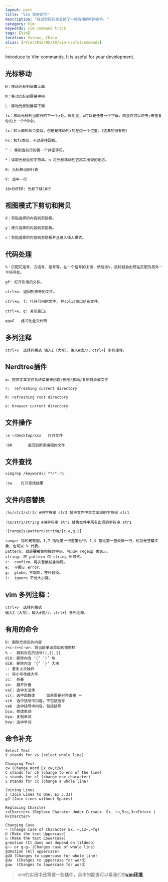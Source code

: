 ```yaml
---
layout: post
title: "Vim 实用命令"
description: "经过实际开发总结了一些有用的VIM命令。"
category: Vim
keywords: vim command trick
tags: [Vim]
location: Suzhou, China
alias: [/Vim/2012/05/18/vim-usefulcommands]
---
```


Introduce to Vim commands. It is useful for your development.

## 光标移动

	H：移动光标到屏幕上面

	M：移动光标到屏幕中间

	L：移动光标到屏幕下面

	fx：移动光标到当前行的下一个x处。很明显，x可以是任意一个字母，而且你可以使用;来重复你的上一个f命令。

	tx：和上面的命令类似，但是是移动到x的左边一个位置。（这真的很有用）

	Fx：和fx类似，不过是往回找。

	^ : 移到当前行的第一个非空字符。

	*：读取光标处的字符串，n 将光标移动到它再次出现的地方。

	0: 光标移动到行首

	V: 选中一行

    10+ENTER: 光标下移10行

## 视图模式下剪切和拷贝

	d：剪贴选择的内容到剪贴板。

	y：拷贝选择的内容到剪贴板。

	c：剪贴选择的内容到剪贴板并且进入插入模式。


## 代码处理

	%：匹配花括号，方括号，括号等。在一个括号的上面，然后按%，鼠标就会出现在匹配的另外一半括号处。

	gf: 打开引用的文件。

	ctrl+o: 返回到原来的文件。

	ctrl+w, f: 打开引用的文件, 并split窗口给新文件。

	ctrl+w, q: 关闭窗口。

	gg=G   格式化全文代码

## 多列注释

	ctrl+v  选择列模式 输入I（大写），输入#或//，ctrl+[ 多列注释。

## Nerdtree插件

	m: 提供文本文件系统菜单来创建/删除/移动/复制目录或文件

	r:  refreshing current directory

	R: refreshing root directory

	e: browser current directory

## 文件操作

	:e ~/Desktop/xxx   打开文件

	:b#       返回到原来编辑的文件

## 文件查找

	vimgrep /keywords/ **/*.rb

	:cw    打开查找结果

## 文件内容替换

	:%s/str1/str2/ #用字符串 str2 替换文件中首次出现的字符串 str1

	:%s/str1/str2/g #用字符串 str2 替换文件中所有出现的字符串 str1

	:[range]s/pattern/string/[c,e,g,i]

	range: 指的是範圍，1,7 指從第一行至第七行，1,$ 指從第一至最後一行，也就是整篇文章，也可以 % 代表。
	pattern: 就是要被替換掉的字串，可以用 regexp 來表示。
	string: 將 pattern 由 string 所取代。
	c:  confirm，每次替換前會詢問。
	e:  不顯示 error。
	g:  globe，不詢問，整行替換。
	i:  ignore 不分大小寫。


## vim 多列注释：

	ctrl+v  选择列模式
	输入I（大写），输入#或//，ctrl+[ 多列注释。

## 有用的命令

	D: 删除光标后的内容
	/<c-r><c-w>: 将当前单词添加到搜索栏
	% :  跳到对应的括号(),[],{}
	dib: 删除内含 ‘(‘ ‘)’ 块
	diB: 删除内含 ‘{‘ ‘}’ 大块
    .: 重复上次操作
    ~: 将小写改成大写
    zc:  折叠
    zo:  展开折叠
    va{: 选中方法体
    vi{: 选中函数体     如果需要对齐直接 ＝
    vib  选中括号中内容，不包括括号
    vab  选中括号中内容，包括括号
    bcw: 修改单词
    byw: 复制单词
    bvw: 选中单词


## 命令补充

    Select Text
    V stands for v$ (select whole line)

    Changing Text
    cw (Change Word Ex cw,c2w)
    C stands for c$ (change to end of the line)
    s stands for cl (change one character)
    S stands for cc (change a whole line)

    Joining Lines
    J (Join Lines to One. Ex J,3J)
    gJ (Join Lines without Spaces)

    Replacing Charcter
    r<Charcter> (Replace Charater Under Cursour. Ex. ru,5ra,3r<Enter> )
    R<Charcter>

    Changing Case
    ~ (Change Case of Character Ex. ~,12~,~fq)
    U (Make the text Uppercase)
    u (Make the text Lowercase)
    g~motion (It does not depend on tildeop)
    g~~ or g~g~ (Changes case of whole line)
    gUmotion (All uppercase)
    gUU (Changes to uppercase for whole line)
    gUw  (Changes to uppercase for word)
    guw  (Changes to lowercase for word)

> vim的实用中还需要一些插件，具体的配置可以看我们的[**vim环境**](https://github.com/tim-tang/vim).
